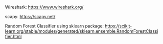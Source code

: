 Wireshark: https://www.wireshark.org/

scapy: https://scapy.net/

Random Forest Classifier using sklearn package: https://scikit-learn.org/stable/modules/generated/sklearn.ensemble.RandomForestClassifier.html
